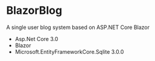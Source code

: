 # BlazorBlog
A single user blog system based on ASP.NET Core Blazor
- Asp.Net Core 3.0
- Blazor
- Microsoft.EntityFrameworkCore.Sqlite 3.0.0
